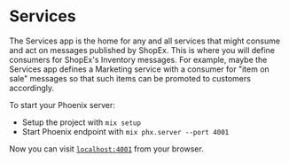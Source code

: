 # Services
The Services app is the home for any and all services that might consume and act on messages published by ShopEx. This is where you will define consumers for ShopEx's Inventory messages. For example, maybe the Services app defines a Marketing service with a consumer for "item on sale" messages so that such items can be promoted to customers accordingly.

To start your Phoenix server:

  * Setup the project with `mix setup`
  * Start Phoenix endpoint with `mix phx.server --port 4001`

Now you can visit [`localhost:4001`](http://localhost:4001) from your browser.
